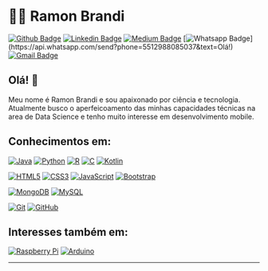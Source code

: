 
# :man_technologist: Ramon Brandi

[![Github Badge](https://img.shields.io/badge/-Github-000?style=flat-square&logo=Github&logoColor=white&link=https://github.com/RamonBrandi)](https://github.com/RamonBrandi)
[![Linkedin Badge](https://img.shields.io/badge/-LinkedIn-blue?style=flat-square&logo=Linkedin&logoColor=white&link=https://www.linkedin.com/in/ramonbrandi/)](https://www.linkedin.com/in/ramonbrandi/)
[![Medium Badge](https://img.shields.io/badge/-Medium-Black?style=flat-square&logo=Medium&logoColor=white&link=https://medium.com/ramones-py)](https://medium.com/ramones-py)
[![Whatsapp Badge](https://img.shields.io/badge/-Whatsapp-4CA143?style=flat-square&labelColor=4CA143&logo=whatsapp&logoColor=white&link=https://api.whatsapp.com/send?phone=5512988085037&text=Olá!)](https://api.whatsapp.com/send?phone=5512988085037&text=Olá!)
[![Gmail Badge](https://img.shields.io/badge/-Gmail-c14438?style=flat-square&logo=Gmail&logoColor=white&link=mailto:ramonbrand@gmail.com)](mailto:ramonbrand@gmail.com)

## Olá! 👋

Meu nome é Ramon Brandi e sou apaixonado por ciência e tecnologia. Atualmente busco o aperfeicoamento das minhas capacidades técnicas na area de Data Science e tenho muito interesse em desenvolvimento mobile.

## Conhecimentos em:

[![Java](http://img.shields.io/badge/-Java-Red?style=flat-square&logo=Java&logoColor=White&link=https://github.com/RamonBrandi/)](https://github.com/RamonBrandi/)
[![Python](https://img.shields.io/badge/-Python-Yellow?style=flat-square&logo=Python&logoColor=White&link=https://github.com/RamonBrandi/)](https://github.com/RamonBrandi/)
[![R](http://img.shields.io/badge/-Linguagem%20R-Blue?style=flat-square&logo=RStudio&logoColor=White&link=https://github.com/RamonBrandi/)](https://github.com/RamonBrandi/)
[![C](https://img.shields.io/badge/-Linguagem%20C-A8B9CC?style=flat-square&logo=c&logoColor=white&link=https://github.com/RamonBrandi/)](https://github.com/RamonBrandi/)
[![Kotlin](https://img.shields.io/badge/-Kotlin-Green?style=flat-square&logo=Android&logoColor=White&link=https://github.com/RamonBrandi/)](https://github.com/RamonBrandi/)


[![HTML5](https://img.shields.io/badge/-HTML5-E34F26?style=flat-square&logo=html5&logoColor=white&link=https://github.com/RamonBrandi/)](https://github.com/RamonBrandi/)
[![CSS3](https://img.shields.io/badge/-CSS3-1572B6?style=flat-square&logo=css3&link=https://github.com/RamonBrandi/)](https://github.com/RamonBrandi/)
[![JavaScript](https://img.shields.io/badge/-JavaScript-black?style=flat-square&logo=javascript&link=https://github.com/RamonBrandi/)](https://github.com/RamonBrandi/)
[![Bootstrap](https://img.shields.io/badge/-Bootstrap-563D7C?style=flat-square&logo=bootstrap&link=https://github.com/RamonBrandi/)](https://github.com/RamonBrandi/)



[![MongoDB](https://img.shields.io/badge/-MongoDB-Yellow?style=flat-square&logo=mongodb&link=https://github.com/RamonBrandi/)](https://github.com/RamonBrandi/)
[![MySQL](https://img.shields.io/badge/-MySQL-black?style=flat-square&logo=mysql&link=https://github.com/RamonBrandi/)](https://github.com/RamonBrandi/)

[![Git](https://img.shields.io/badge/-Git-black?style=flat-square&logo=git&link=https://github.com/RamonBrandi/)](https://github.com/RamonBrandi/)
[![GitHub](https://img.shields.io/badge/-GitHub-181717?style=flat-square&logo=github&link=https://github.com/RamonBrandi/)](https://github.com/RamonBrandi/)

## Interesses também em:

[![Raspberry Pi](https://img.shields.io/badge/-Raspberry%20Pi-C51A4A?style=flat-square&logo=Raspberry-Pi&link=https://github.com/RamonBrandi/)](https://github.com/RamonBrandi/)
[![Arduino](https://img.shields.io/badge/-Arduino-black?style=flat-square&logo=Arduino&link=https://github.com/RamonBrandi/)](https://github.com/RamonBrandi/)

---
